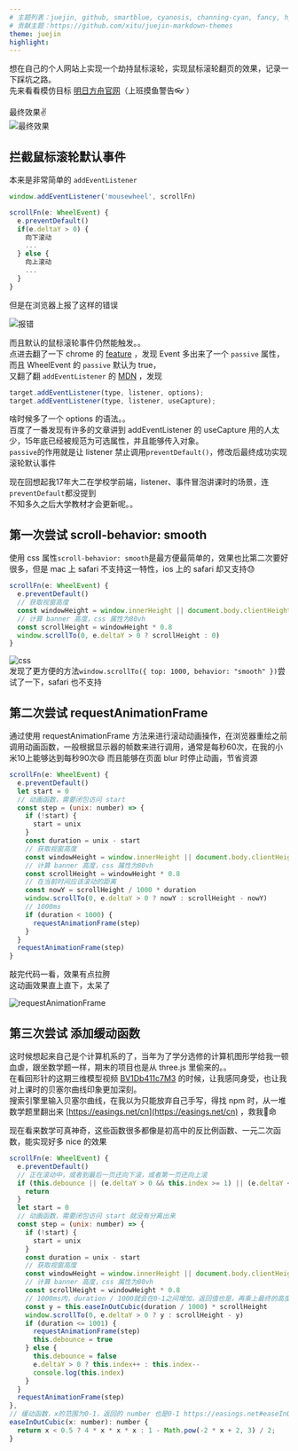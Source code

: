 ```yaml
---
# 主题列表：juejin, github, smartblue, cyanosis, channing-cyan, fancy, hydrogen, condensed-night-purple, greenwillow, v-green, vue-pro, healer-readable, mk-cute, jzman, geek-black, awesome-green, qklhk-chocolate
# 贡献主题：https://github.com/xitu/juejin-markdown-themes
theme: juejin
highlight:
---
```

想在自己的个人网站上实现一个劫持鼠标滚轮，实现鼠标滚轮翻页的效果，记录一下踩坑之路。  
先来看看模仿目标 [明日方舟官网](https://ak.hypergryph.com/index)（上班摸鱼警告👓 ）

最终效果✌️  
![最终效果](https://p1-juejin.byteimg.com/tos-cn-i-k3u1fbpfcp/d3ccc97a99a8433785d368ef859351b4~tplv-k3u1fbpfcp-watermark.image)

## 拦截鼠标滚轮默认事件

本来是非常简单的 `addEventListener`
```js
window.addEventListener('mousewheel', scrollFn)

scrollFn(e: WheelEvent) {
  e.preventDefault()
  if(e.deltaY > 0) {
    向下滚动
    ...
  } else {
    向上滚动
    ...
  }
}
```
但是在浏览器上报了这样的错误

![报错](https://p9-juejin.byteimg.com/tos-cn-i-k3u1fbpfcp/8b90593a781e4af5b7cd91a7cf683f6e~tplv-k3u1fbpfcp-watermark.image)

而且默认的鼠标滚轮事件仍然能触发。。  
点进去翻了一下 chrome 的 [feature](https://www.chromestatus.com/feature/6662647093133312) ，发现 Event 多出来了一个 `passive` 属性，而且 WheelEvent 的 `passive` 默认为 true，  
又翻了翻 `addEventListener` 的 [MDN](https://developer.mozilla.org/zh-cn/docs/web/api/eventtarget/addeventlistener) ，发现
```js
target.addEventListener(type, listener, options);
target.addEventListener(type, listener, useCapture);
```
啥时候多了一个 options 的语法。。  
百度了一番发现有许多的文章讲到 addEventListener 的 useCapture 用的人太少，15年底已经被规范为可选属性，并且能够传入对象。  
`passive`的作用就是让 listener 禁止调用`preventDefault()`，修改后最终成功实现滚轮默认事件

现在回想起我17年大二在学校学前端，listener、事件冒泡讲课时的场景，连`preventDefault`都没提到  
不知多久之后大学教材才会更新呢。。


## 第一次尝试 scroll-behavior: smooth

使用 css 属性`scroll-behavior: smooth`是最方便最简单的，效果也比第二次要好很多，但是 mac 上 safari 不支持这一特性，ios 上的 safari 却又支持😓

```js
scrollFn(e: WheelEvent) {
  e.preventDefault()
  // 获取视窗高度
  const windowHeight = window.innerHeight || document.body.clientHeight
  // 计算 banner 高度，css 属性为80vh
  const scrollHeight = windowHeight * 0.8
  window.scrollTo(0, e.deltaY > 0 ? scrollHeight : 0)
}
```
![css](https://p1-juejin.byteimg.com/tos-cn-i-k3u1fbpfcp/66e8c9145788423d9902b8f026841533~tplv-k3u1fbpfcp-watermark.image)  
发现了更方便的方法`window.scrollTo({ top: 1000, behavior: "smooth" })`尝试了一下，safari 也不支持

## 第二次尝试 requestAnimationFrame

通过使用 requestAnimationFrame 方法来进行滚动动画操作，在浏览器重绘之前调用动画函数，一般根据显示器的帧数来进行调用，通常是每秒60次，在我的小米10上能够达到每秒90次😄  而且能够在页面 blur 时停止动画，节省资源
```js
scrollFn(e: WheelEvent) {
  e.preventDefault()
  let start = 0
  // 动画函数，需要闭包访问 start
  const step = (unix: number) => {
    if (!start) {
      start = unix
    }
    const duration = unix - start
    // 获取视窗高度
    const windowHeight = window.innerHeight || document.body.clientHeight
    // 计算 banner 高度，css 属性为80vh
    const scrollHeight = windowHeight * 0.8
    // 在当前时间应该滚动的距离
    const nowY = scrollHeight / 1000 * duration
    window.scrollTo(0, e.deltaY > 0 ? nowY : scrollHeight - nowY)
    // 1000ms
    if (duration < 1000) {
      requestAnimationFrame(step)
    } 
  }
  requestAnimationFrame(step)
}
```
敲完代码一看，效果有点拉胯  
这动画效果直上直下，太呆了

![requestAnimationFrame](https://p3-juejin.byteimg.com/tos-cn-i-k3u1fbpfcp/68d6187af74e4342a790d4d11cc46f1d~tplv-k3u1fbpfcp-watermark.image)

## 第三次尝试 添加缓动函数

这时候想起来自己是个计算机系的了，当年为了学分选修的计算机图形学给我一顿血虐，跟坐数学题一样，期末的项目也是从 three.js 里偷来的。。  
在看回形针的这期三维模型视频 [BV1Db411c7M3](https://www.bilibili.com/video/BV1Db411c7M3) 的时候，让我感同身受，也让我对上课时的贝塞尔曲线印象更加深刻。  
搜索引擎里输入贝塞尔曲线，在我以为只能放弃自己手写，得找 npm 时，从一堆数学题里翻出来 [https://easings.net/cn](https://easings.net/cn) ，救我🐶命

现在看来数学可真神奇，这些函数很多都像是初高中的反比例函数、一元二次函数，能实现好多 nice 的效果
```js
scrollFn(e: WheelEvent) {
  e.preventDefault()
  // 正在滚动中，或者到最后一页还向下滚，或者第一页还向上滚
  if (this.debounce || (e.deltaY > 0 && this.index >= 1) || (e.deltaY < 0 && this.index === 0)) {
    return
  }
  let start = 0
  // 动画函数，需要闭包访问 start 就没有分离出来
  const step = (unix: number) => {
    if (!start) {
      start = unix
    }
    const duration = unix - start
    // 获取视窗高度
    const windowHeight = window.innerHeight || document.body.clientHeight
    // 计算 banner 高度，css 属性为80vh
    const scrollHeight = windowHeight * 0.8
    // 1000ms内，duration / 1000就会在0-1之间增加，返回值也是，再乘上最终的高度
    const y = this.easeInOutCubic(duration / 1000) * scrollHeight
    window.scrollTo(0, e.deltaY > 0 ? y : scrollHeight - y)
    if (duration <= 1001) {
      requestAnimationFrame(step)
      this.debounce = true
    } else {
      this.debounce = false
      e.deltaY > 0 ? this.index++ : this.index--
      console.log(this.index)
    }
  }
  requestAnimationFrame(step)
},
// 缓动函数，x的范围为0-1，返回的 number 也是0-1 https://easings.net#easeInOutCubic
easeInOutCubic(x: number): number {
  return x < 0.5 ? 4 * x * x * x : 1 - Math.pow(-2 * x + 2, 3) / 2;
}
```
